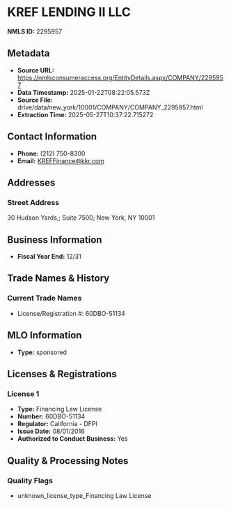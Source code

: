 # KREF LENDING II LLC

**NMLS ID:** 2295957

## Metadata
- **Source URL:** https://nmlsconsumeraccess.org/EntityDetails.aspx/COMPANY/2295957
- **Data Timestamp:** 2025-01-22T08:22:05.573Z
- **Source File:** drive/data/new_york/10001/COMPANY/COMPANY_2295957.html
- **Extraction Time:** 2025-05-27T10:37:22.715272

## Contact Information
- **Phone:** (212) 750-8300
- **Email:** KREFFinance@kkr.com

## Addresses
### Street Address
30 Hudson Yards,; Suite 7500; New York, NY 10001

## Business Information
- **Fiscal Year End:** 12/31

## Trade Names & History
### Current Trade Names
- License/Registration #: 60DBO-51134

## MLO Information
- **Type:** sponsored

## Licenses & Registrations

### License 1
- **Type:** Financing Law License
- **Number:** 60DBO-51134
- **Regulator:** California - DFPI
- **Issue Date:** 08/01/2016
- **Authorized to Conduct Business:** Yes

## Quality & Processing Notes
### Quality Flags
- unknown_license_type_Financing Law License
